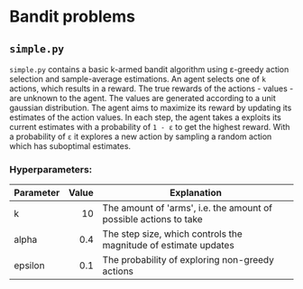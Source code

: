 Bandit problems
===
`simple.py`
---
`simple.py` contains a basic k-armed bandit algorithm using ε-greedy action selection and sample-average estimations.
An agent selects one of `k` actions, which results in a reward. The true rewards of the actions - values - are unknown
to the agent. The values are generated according to a unit gaussian distribution. The agent aims to maximize its reward
by updating its estimates of the action values. In each step, the agent takes a exploits its current estimates with a
probability of `1 - ε` to get the highest reward. With a probability of `ε` it explores a new action by sampling a
random action which has suboptimal estimates.
### Hyperparameters:
Parameter | Value | Explanation
--- | ---: | ---
k | 10 | The amount of 'arms', i.e. the amount of possible actions to take
alpha | 0.4 | The step size, which controls the magnitude of estimate updates
epsilon | 0.1 | The probability of exploring non-greedy actions
